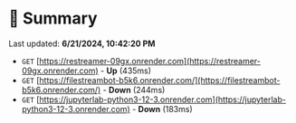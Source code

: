 # 📖 Summary
Last updated: **6/21/2024, 10:42:20 PM**

- `GET` [https://restreamer-09gx.onrender.com](https://restreamer-09gx.onrender.com) - **Up** (435ms)
- `GET` [https://filestreambot-b5k6.onrender.com/](https://filestreambot-b5k6.onrender.com/) - **Down** (244ms)
- `GET` [https://jupyterlab-python3-12-3.onrender.com](https://jupyterlab-python3-12-3.onrender.com) - **Down** (183ms)
